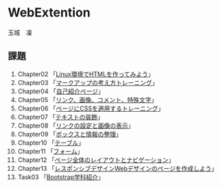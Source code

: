 # WebExtention
玉城　凜

## 課題



1. Chapter02 「[Linux環境でHTMLを作ってみよう](chapter02/ch02-firsthtml-linux.html)」
2. Chapter03 「[マークアップの考え方トレーニング](chapter03/ch03-markuptag1.html)」
3. Chapter04 「[自己紹介ページ](chapter04/ch04-markuptag.html)」
4. Chapter05 「[リンク、画像、コメント、特殊文字](chapter05/ch05-markuptag2.html)」
5. Chapter06 「[ページにCSSを適用するトレーニング](chapter06/index.html)」
6. Chapter07 「[テキストの装飾](chapter07/ch07-fontsytle.html)」
7. Chapter08 「[リンクの設定と画像の表示](chapter08/ch08-linkimg.html)」
8.  Chapter09 「[ボックスと情報の整理](chapter09/ch09-boxcss.html)」
9.  Chapter10 「[テーブル](chapter10/ch10-table.html)」
10. Chapter11 「[フォーム](chapter11/ch11-from.html)」
11. Chapter12 「[ページ全体のレイアウトとナビゲーション](chapter12/c12-03/index.html)」
12. Chapter13 「[レスポンシブデザインWebデザインのページを作成しよう](chapter13/course/index.html)」
13. Task03 「[Bootstrap学科紹介](Task03/index.html)」